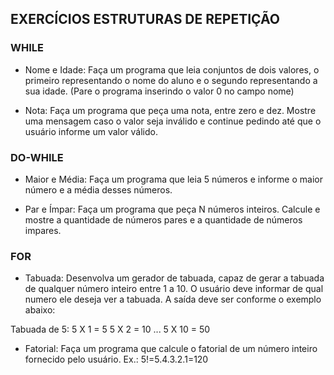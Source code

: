 ## EXERCÍCIOS ESTRUTURAS DE REPETIÇÃO

### WHILE

- Nome e Idade: Faça um programa que leia conjuntos de dois valores, o primeiro representando o nome do aluno e o segundo representando a sua idade. (Pare o programa inserindo o valor 0 no campo nome)

- Nota: Faça um programa que peça uma nota, entre zero e dez. Mostre uma mensagem caso o valor seja inválido e continue pedindo até que o usuário informe um valor válido.

### DO-WHILE

- Maior e Média: Faça um programa que leia 5 números e informe o maior número e a média desses números.

- Par e Ímpar: Faça um programa que peça N números inteiros. Calcule e mostre a quantidade de números pares e a quantidade de números impares.

### FOR

- Tabuada: Desenvolva um gerador de tabuada, capaz de gerar a tabuada de qualquer número inteiro entre 1 a 10. O usuário deve informar de qual numero ele deseja ver a tabuada. A saída deve ser conforme o exemplo abaixo:

Tabuada de 5:
5 X 1 = 5
5 X 2 = 10
...
5 X 10 = 50

- Fatorial: Faça um programa que calcule o fatorial de um número inteiro fornecido pelo usuário.
Ex.: 5!=5.4.3.2.1=120
